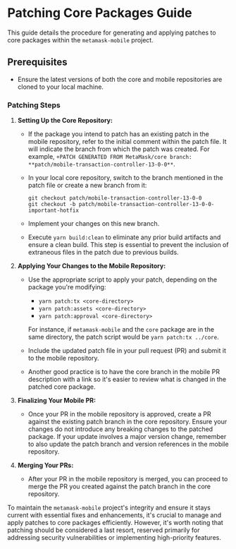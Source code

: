 # Patching Core Packages Guide

This guide details the procedure for generating and applying patches to core packages within the `metamask-mobile` project.

## Prerequisites

- Ensure the latest versions of both the core and mobile repositories are cloned to your local machine.

### Patching Steps

1. **Setting Up the Core Repository:**

   - If the package you intend to patch has an existing patch in the mobile repository, refer to the initial comment within the patch file. It will indicate the branch from which the patch was created. For example, `+PATCH GENERATED FROM MetaMask/core branch: **patch/mobile-transaction-controller-13-0-0**`.

   - In your local core repository, switch to the branch mentioned in the patch file or create a new branch from it:

     ```
     git checkout patch/mobile-transaction-controller-13-0-0
     git checkout -b patch/mobile-transaction-controller-13-0-0-important-hotfix
     ```

   - Implement your changes on this new branch.
   - Execute `yarn build:clean` to eliminate any prior build artifacts and ensure a clean build. This step is essential to prevent the inclusion of extraneous files in the patch due to previous builds.

2. **Applying Your Changes to the Mobile Repository:**

   - Use the appropriate script to apply your patch, depending on the package you're modifying:

     - `yarn patch:tx <core-directory>`
     - `yarn patch:assets <core-directory>`
     - `yarn patch:approval <core-directory>`

     For instance, if `metamask-mobile` and the `core` package are in the same directory, the patch script would be `yarn patch:tx ../core`.

   - Include the updated patch file in your pull request (PR) and submit it to the mobile repository.
   - Another good practice is to have the core branch in the mobile PR description with a link so it's easier to review what is changed in the patched core package.

3. **Finalizing Your Mobile PR:**

   - Once your PR in the mobile repository is approved, create a PR against the existing patch branch in the core repository. Ensure your changes do not introduce any breaking changes to the patched package. If your update involves a major version change, remember to also update the patch branch and version references in the mobile repository.

4. **Merging Your PRs:**

   - After your PR in the mobile repository is merged, you can proceed to merge the PR you created against the patch branch in the core repository.

To maintain the `metamask-mobile` project's integrity and ensure it stays current with essential fixes and enhancements, it's crucial to manage and apply patches to core packages efficiently. However, it's worth noting that patching should be considered a last resort, reserved primarily for addressing security vulnerabilities or implementing high-priority features.
